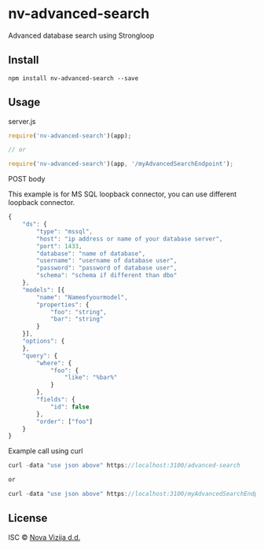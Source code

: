 # nv-advanced-search
Advanced database search using Strongloop

## Install

```
npm install nv-advanced-search --save
```

## Usage

server.js
```js
require('nv-advanced-search')(app);

// or

require('nv-advanced-search')(app, '/myAdvancedSearchEndpoint');
```

POST body

This example is for MS SQL loopback connector, you can use different loopback connector.

```js
{
    "ds": {
        "type": "mssql",
        "host": "ip address or name of your database server",
        "port": 1433,
        "database": "name of database",
        "username": "username of database user",
        "password": "password of database user",
        "schema": "schema if different than dbo"
    },
    "models": [{
        "name": "Nameofyourmodel",
        "properties": {
            "foo": "string",
            "bar": "string"
        }
    }],
    "options": {
    },
    "query": {
        "where": {
            "foo": {
                "like": "%bar%"
            }
        },
        "fields": {
            "id": false
        },
        "order": ["foo"]
    }
}
```

Example call using curl

```js
curl -data "use json above" https://localhost:3100/advanced-search

or

curl -data "use json above" https://localhost:3100/myAdvancedSearchEndpoint
```

## License

ISC © [Nova Vizija d.d.](http://www.nova.vizija.si)
